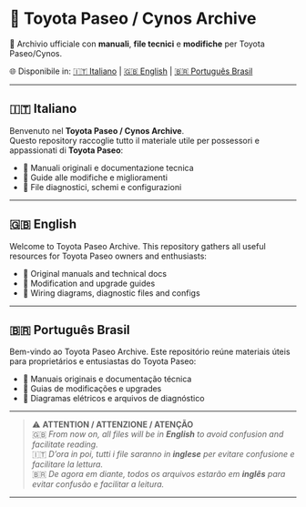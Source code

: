 # 🚗 Toyota Paseo / Cynos Archive  
📂 Archivio ufficiale con **manuali**, **file tecnici** e **modifiche** per Toyota Paseo/Cynos.

🌐 Disponibile in: [🇮🇹 Italiano](#-italiano) | [🇬🇧 English](#-english) | [🇧🇷 Português Brasil](#-português-brasil)

---

## 🇮🇹 Italiano

Benvenuto nel **Toyota Paseo / Cynos Archive**.  
Questo repository raccoglie tutto il materiale utile per possessori e appassionati di **Toyota Paseo**:
- 📖 Manuali originali e documentazione tecnica  
- 🧰 Guide alle modifiche e miglioramenti  
- 🧾 File diagnostici, schemi e configurazioni

---
## 🇬🇧 English

Welcome to Toyota Paseo Archive.
This repository gathers all useful resources for Toyota Paseo owners and enthusiasts:
- 📖 Original manuals and technical docs
- 🧰 Modification and upgrade guides
- 🧾 Wiring diagrams, diagnostic files and configs

---
## 🇧🇷 Português Brasil

Bem-vindo ao Toyota Paseo Archive.
Este repositório reúne materiais úteis para proprietários e entusiastas do Toyota Paseo:

- 📖 Manuais originais e documentação técnica
- 🧰 Guias de modificações e upgrades
- 🧾 Diagramas elétricos e arquivos de diagnóstico



---

> ⚠️ **ATTENTION / ATTENZIONE / ATENÇÃO**  
> 🇬🇧 *From now on, all files will be in **English** to avoid confusion and facilitate reading.*  
> 🇮🇹 *D’ora in poi, tutti i file saranno in **inglese** per evitare confusione e facilitare la lettura.*  
> 🇧🇷 *De agora em diante, todos os arquivos estarão em **inglês** para evitar confusão e facilitar a leitura.*

---

